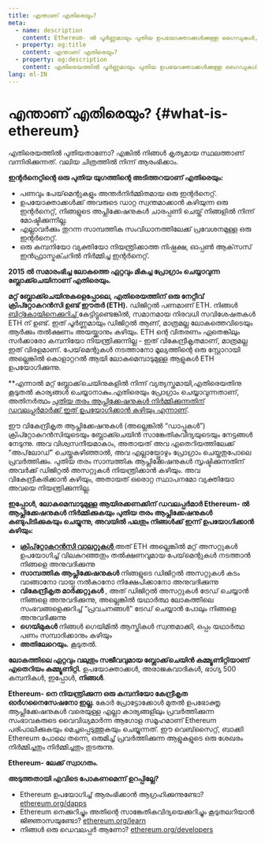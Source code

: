 ```yaml
---
title: എന്താണ് എതിരെയും?
meta:
  - name: description
    content: Ethereum- ൽ പൂർണ്ണമായും പുതിയ ഉപയോക്താക്കൾക്കുള്ള ഗൈഡുകൾ, ഉറവിടങ്ങൾ, ഉപകരണങ്ങൾ.
  - property: og:title
    content: എന്താണ് എതിരെയും?
  - property: og:description
    content: എതിരെയത്തിൽ പൂർണ്ണമായും പുതിയ ഉപയോക്താക്കൾക്കുള്ള ഗൈഡുകൾ, ഉറവിടങ്ങൾ, ഉപകരണങ്ങൾ.
lang: ml-IN
---
```


# എന്താണ് എതിരെയും? {#what-is-ethereum}

എതിരെയത്തിൽ പുതിയതാണോ? എങ്കിൽ നിങ്ങൾ കൃത്യമായ സ്ഥലത്താണ് വന്നിരിക്കുന്നത്. വലിയ ചിത്രത്തിൽ നിന്ന് ആരംഭിക്കാം.

**ഇന്റർനെറ്റിന്റെ ഒരു പുതിയ യുഗത്തിന്റെ അടിത്തറയാണ് എതിരെയും:**

- പണവും പേയ്‌മെന്റുകളും അന്തർനിർമ്മിതമായ ഒരു ഇന്റർനെറ്റ്.
- ഉപയോക്താക്കൾക്ക് അവരുടെ ഡാറ്റ സ്വന്തമാക്കാൻ കഴിയുന്ന ഒരു ഇന്റർനെറ്റ്, നിങ്ങളുടെ അപ്ലിക്കേഷനുകൾ ചാരപ്പണി ചെയ്ത് നിങ്ങളിൽ നിന്ന് മോഷ്ടിക്കുന്നില്ല.
- എല്ലാവർക്കും തുറന്ന സാമ്പത്തിക സംവിധാനത്തിലേക്ക് പ്രവേശനമുള്ള ഒരു ഇന്റർനെറ്റ്.
- ഒരു കമ്പനിയോ വ്യക്തിയോ നിയന്ത്രിക്കാത്ത നിഷ്പക്ഷ, ഓപ്പൺ ആക്‌സസ് ഇൻഫ്രാസ്ട്രക്ചറിൽ നിർമ്മിച്ച ഇന്റർനെറ്റ്.

**2015 ൽ സമാരംഭിച്ച ലോകത്തെ ഏറ്റവും മികച്ച പ്രോഗ്രാം ചെയ്യാവുന്ന ബ്ലോക്ക്ചെയിനാണ് എതിരെയും.**

**മറ്റ് ബ്ലോക്ക്ചെയിനുകളെപ്പോലെ, എതിരെയത്തിന് ഒരു നേറ്റീവ് ക്രിപ്റ്റോകറൻസി ഉണ്ട് ഈതർ (ETH).** ഡിജിറ്റൽ പണമാണ് ETH. നിങ്ങൾ [ബിറ്റ്കോയിനെക്കുറിച്ച് ](http://bitcoin.org/)കേട്ടിട്ടുണ്ടെങ്കിൽ, സമാനമായ നിരവധി സവിശേഷതകൾ ETH ന് ഉണ്ട്. ഇത് പൂർണ്ണമായും ഡിജിറ്റൽ ആണ്, മാത്രമല്ല ലോകത്തെവിടെയും ആർക്കും തൽക്ഷണം അയയ്ക്കാനും കഴിയും. ETH ന്റെ വിതരണം ഏതെങ്കിലും സർക്കാരോ കമ്പനിയോ നിയന്ത്രിക്കുന്നില്ല - ഇത് വികേന്ദ്രീകൃതമാണ്, മാത്രമല്ല ഇത് വിരളമാണ്. പേയ്‌മെന്റുകൾ നടത്താനോ മൂല്യത്തിന്റെ ഒരു സ്റ്റോറായി അല്ലെങ്കിൽ കൊളാറ്ററൽ ആയി ലോകമെമ്പാടുമുള്ള ആളുകൾ ETH ഉപയോഗിക്കുന്നു.

\*\*എന്നാൽ മറ്റ് ബ്ലോക്ക്‌ചെയിനുകളിൽ നിന്ന് വ്യത്യസ്തമായി,എതിരെയതിനു കൂടുതൽ കാര്യങ്ങൾ ചെയ്യാനാകും.എതിരെയും പ്രോഗ്രാം ചെയ്യാവുന്നതാണ്, അതിനർത്ഥം [പുതിയ തരം ആപ്ലിക്കേഷനുകൾ നിർമ്മിക്കുന്നതിന് ഡവലപ്പർമാർക്ക് ഇത് ഉപയോഗിക്കാൻ കഴിയും എന്നാണ്](/ml/dapps/).</p>

ഈ വികേന്ദ്രീകൃത ആപ്ലിക്കേഷനുകൾ (അല്ലെങ്കിൽ “ഡാപ്പുകൾ”) ക്രിപ്റ്റോകറൻസിയുടെയും ബ്ലോക്ക്ചെയിൻ സാങ്കേതികവിദ്യയുടെയും നേട്ടങ്ങൾ നേടുന്നു. അവ വിശ്വസനീയമാകാം, അതായത് അവ എതെറിയത്തിലേക്ക് “അപ്‌ലോഡ്” ചെയ്തുകഴിഞ്ഞാൽ, അവ എല്ലായ്പ്പോഴും പ്രോഗ്രാം ചെയ്തതുപോലെ പ്രവർത്തിക്കും. പുതിയ തരം സാമ്പത്തിക ആപ്ലിക്കേഷനുകൾ സൃഷ്ടിക്കുന്നതിന് അവർക്ക് ഡിജിറ്റൽ അസറ്റുകൾ നിയന്ത്രിക്കാൻ കഴിയും. അവ വികേന്ദ്രീകരിക്കാൻ കഴിയും, അതായത് ഒരൊറ്റ സ്ഥാപനമോ വ്യക്തിയോ അവയെ നിയന്ത്രിക്കുന്നില്ല.

**ഇപ്പോൾ, ലോകമെമ്പാടുമുള്ള ആയിരക്കണക്കിന് ഡവലപ്പർമാർ Ethereum- ൽ ആപ്ലിക്കേഷനുകൾ നിർമ്മിക്കുകയും പുതിയ തരം ആപ്ലിക്കേഷനുകൾ കണ്ടുപിടിക്കുകയും ചെയ്യുന്നു, അവയിൽ പലതും നിങ്ങൾക്ക് ഇന്ന് ഉപയോഗിക്കാൻ കഴിയും:**

- [ <strong x-id = "1"> ക്രിപ്‌റ്റോകറൻസി വാലറ്റുകൾ </strong> ](/ml/wallets/) അത് ETH അല്ലെങ്കിൽ മറ്റ് അസറ്റുകൾ ഉപയോഗിച്ച് വിലകുറഞ്ഞതും തൽക്ഷണവുമായ പേയ്‌മെന്റുകൾ നടത്താൻ നിങ്ങളെ അനുവദിക്കുന്നു
- <strong x-id = "1"> സാമ്പത്തിക ആപ്ലിക്കേഷനുകൾ </strong> നിങ്ങളുടെ ഡിജിറ്റൽ അസറ്റുകൾ കടം വാങ്ങാനോ വായ്പ നൽകാനോ നിക്ഷേപിക്കാനോ അനുവദിക്കുന്നു
- <strong x-id = "1"> വികേന്ദ്രീകൃത മാർക്കറ്റുകൾ </strong>, അത് ഡിജിറ്റൽ അസറ്റുകൾ ട്രേഡ് ചെയ്യാൻ നിങ്ങളെ അനുവദിക്കുന്നു, അല്ലെങ്കിൽ യഥാർത്ഥ ലോകത്തിലെ സംഭവങ്ങളെക്കുറിച്ച് “പ്രവചനങ്ങൾ” ട്രേഡ് ചെയ്യാൻ പോലും നിങ്ങളെ അനുവദിക്കുന്നു
- <strong x-id = "1"> ഗെയിമുകൾ </strong> നിങ്ങൾ ഗെയിമിൽ ആസ്തികൾ സ്വന്തമാക്കി, ഒപ്പം യഥാർത്ഥ പണം സമ്പാദിക്കാനും കഴിയും
- **അതിലേറെയും.** കൂടുതൽ.

<strong x-id = "1"> ലോകത്തിലെ ഏറ്റവും വലുതും സജീവവുമായ ബ്ലോക്ക്‌ചെയിൻ കമ്മ്യൂണിറ്റിയാണ് എതെറിയം കമ്മ്യൂണിറ്റി.</strong> ഉപയോക്താക്കൾ‌, അരാജകവാദികൾ‌, ഭാഗ്യ 500 കമ്പനികൾ‌, ഇപ്പോൾ‌, <strong x-id = "1"> നിങ്ങൾ‌</strong>.

<strong x-id = "1"> Ethereum- നെ നിയന്ത്രിക്കുന്ന ഒരു കമ്പനിയോ കേന്ദ്രീകൃത ഓർ‌ഗനൈസേഷനോ ഇല്ല. </strong>കോർ പ്രോട്ടോക്കോൾ മുതൽ ഉപഭോക്തൃ ആപ്ലിക്കേഷനുകൾ വരെയുള്ള എല്ലാ കാര്യങ്ങളിലും പ്രവർത്തിക്കുന്ന സംഭാവകരുടെ വൈവിധ്യമാർന്ന ആഗോള സമൂഹമാണ് Ethereum പരിപാലിക്കുകയും മെച്ചപ്പെടുത്തുകയും ചെയ്യുന്നത്. ഈ വെബ്‌സൈറ്റ്, ബാക്കി Ethereum പോലെ തന്നെ, ഒരുമിച്ച് പ്രവർത്തിക്കുന്ന ആളുകളുടെ ഒരു ശേഖരം നിർമ്മിച്ചതും നിർമ്മിച്ചതും തുടരുന്നു.

**Ethereum- ലേക്ക് സ്വാഗതം.**

**അടുത്തതായി എവിടെ പോകണമെന്ന് ഉറപ്പില്ലേ?**

- Ethereum ഉപയോഗിച്ച് ആരംഭിക്കാൻ ആഗ്രഹിക്കുന്നുണ്ടോ? [ethereum.org/dapps](/ml/dapps/)
- Ethereum നെക്കുറിച്ചും അതിന്റെ സാങ്കേതികവിദ്യയെക്കുറിച്ചും കൂടുതലറിയാൻ ജിജ്ഞാസയുണ്ടോ? [ethereum.org/learn](/ml/learn/)
- നിങ്ങൾ‌ ഒരു ഡെവലപ്പർ‌ ആണോ? [ethereum.org/developers](/ml/developers/)
